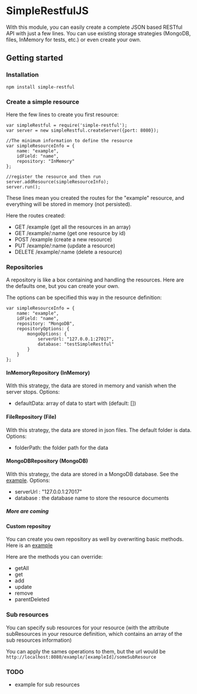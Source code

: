 # SimpleRestfulJS

With this module, you can easily create a complete JSON based RESTful API with just a few lines.
You can use existing storage strategies (MongoDB, files, InMemory for tests, etc.) or even create your own.

## Getting started

### Installation

`npm install simple-restful`

### Create a simple resource

Here the few lines to create you first resource:

    var simpleRestful = require('simple-restful');
    var server = new simpleRestful.createServer({port: 8080});

    //The minimum information to define the resource
    var simpleResourceInfo = {
        name: "example",
        idField: "name",
        repository: "InMemory"
    };

    //register the resource and then run
    server.addResource(simpleResourceInfo);
    server.run();

These lines mean you created the routes for the "example" resource, and everything will be stored in memory (not persisted).

Here the routes created:

* GET       /example            (get all the resources in an array)
* GET       /example/:name      (get one resource by id)
* POST      /example            (create a new resource)
* PUT       /example/:name      (update a resource)
* DELETE    /example/:name      (delete a resource)

### Repositories

A repository is like a box containing and handling the resources. Here are the defaults one, but you can create your own.

The options can be specified this way in the resource definition:

    var simpleResourceInfo = {
        name: "example",
        idField: "name",
        repository: "MongoDB",
        repositoryOptions: {
            mongoOptions: {
                serverUrl: "127.0.0.1:27017",
                database: "testSimpleRestful"
            }
        }
    };

#### InMemoryRepository (InMemory)

With this strategy, the data are stored in memory and vanish when the server stops. Options:

* defaultData: array of data to start with (default: [])

#### FileRepository (File)

With this strategy, the data are stored in json files. The default folder is data. Options:

* folderPath: the folder path for the data

#### MongoDBRepository (MongoDB)

With this strategy, the data are stored in a MongoDB database. See the 
[example](https://github.com/epayet/SimpleRestJS/blob/master/examples/mongoDB.js). Options:

* serverUrl : "127.0.0.1:27017"
* database : the database name to store the resource documents

##### More are coming

#### Custom repositoy
 
You can create you own repository as well by overwriting basic methods. Here is an 
[example](https://github.com/epayet/SimpleRestJS/blob/master/examples/customRepository.js)

Here are the methods you can override:

* getAll
* get
* add
* update
* remove
* parentDeleted

### Sub resources

You can specify sub resources for your resource (with the attribute subResources in your resource definition,
which contains an array of the sub resources information)

You can apply the sames operations to them, but the url would be `http://localhost:8080/example/[exampleId]/someSubResource`

### TODO

* example for sub resources